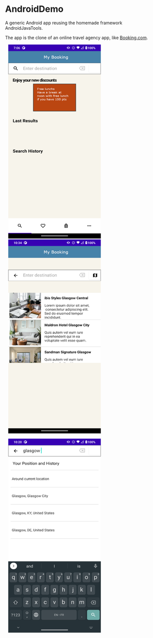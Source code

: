 # AndroidDemo
A generic Android app reusing the homemade framework AndroidJavaTools.

The app is the clone of an online travel agency app, like [Booking.com](https://www.booking.com). 

<p float="left">
  <img src="screenshots/screenshot00.png" height ="628" width="300" hspace="10" />
  <img src="screenshots/screenshot01.png" height ="628" width="300" hspace="10" />
</p>

<p float="left">
  <img src="screenshots/screenshot02.png" height ="628" width="300" hspace="10" />
</p>
